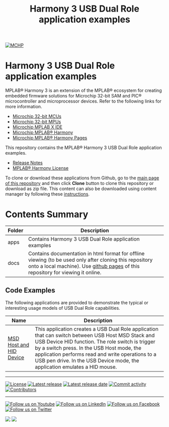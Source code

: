 ﻿---
title: Harmony 3 USB Dual Role application examples
nav_order: 1
has_children: true
has_toc: false
---
[![MCHP](https://www.microchip.com/ResourcePackages/Microchip/assets/dist/images/logo.png)](https://www.microchip.com)

# Harmony 3 USB Dual Role application examples

MPLAB® Harmony 3 is an extension of the MPLAB® ecosystem for creating embedded firmware solutions for Microchip 32-bit SAM and PIC® microcontroller and microprocessor devices.  Refer to the following links for more information.

- [Microchip 32-bit MCUs](https://www.microchip.com/design-centers/32-bit)
- [Microchip 32-bit MPUs](https://www.microchip.com/design-centers/32-bit-mpus)
- [Microchip MPLAB X IDE](https://www.microchip.com/mplab/mplab-x-ide)
- [Microchip MPLAB® Harmony](https://www.microchip.com/mplab/mplab-harmony)
- [Microchip MPLAB® Harmony Pages](https://microchip-mplab-harmony.github.io/)

This repository contains the MPLAB® Harmony 3 USB Dual Role application examples. 

- [Release Notes](release_notes.md)
- [MPLAB® Harmony License](mplab_harmony_license.md)

To clone or download these applications from Github, go to the [main page of this repository](https://github.com/Microchip-MPLAB-Harmony/usb_apps_dual_role) and then click **Clone** button to clone this repository or download as zip file.
This content can also be downloaded using content manager by following these [instructions](https://github.com/Microchip-MPLAB-Harmony/contentmanager/wiki).

# Contents Summary

| Folder     | Description                                               |
| ---        | ---                                                       |
| apps       | Contains Harmony 3 USB Dual Role application examples |
| docs       | Contains documentation in html format for offline viewing (to be used only after cloning this repository onto a local machine). Use [github pages](https://microchip-mplab-harmony.github.io/usb_apps_dual_role/) of this repository for viewing it online. |

## Code Examples

The following applications are provided to demonstrate the typical or interesting usage models of USB Dual Role capabilities.

| Name                      | Description            |
| ------------------------- | ---------------------- |
| [MSD Host and HID Device](apps/host_msd_device_hid/readme.md)   | This application creates a USB Dual Role application that can switch between USB Host MSD Stack and USB Device HID function. The role switch is trigger by a switch press. In the USB Host mode, the application performs read and write operations to a USB pen drive. In the USB Device mode, the application emulates a HID mouse. |

____

[![License](https://img.shields.io/badge/license-Harmony%20license-orange.svg)](https://github.com/Microchip-MPLAB-Harmony/usb_apps_dual_role/blob/master/mplab_harmony_license.md)
[![Latest release](https://img.shields.io/github/release/Microchip-MPLAB-Harmony/usb_apps_dual_role.svg)](https://github.com/Microchip-MPLAB-Harmony/usb_apps_dual_role/releases/latest)
[![Latest release date](https://img.shields.io/github/release-date/Microchip-MPLAB-Harmony/usb_apps_dual_role.svg)](https://github.com/Microchip-MPLAB-Harmony/usb_apps_dual_role/releases/latest)
[![Commit activity](https://img.shields.io/github/commit-activity/y/Microchip-MPLAB-Harmony/usb_apps_dual_role.svg)](https://github.com/Microchip-MPLAB-Harmony/usb_apps_dual_role/graphs/commit-activity)
[![Contributors](https://img.shields.io/github/contributors-anon/Microchip-MPLAB-Harmony/usb_apps_dual_role.svg)]()

____

[![Follow us on Youtube](https://img.shields.io/badge/Youtube-Follow%20us%20on%20Youtube-red.svg)](https://www.youtube.com/user/MicrochipTechnology)
[![Follow us on LinkedIn](https://img.shields.io/badge/LinkedIn-Follow%20us%20on%20LinkedIn-blue.svg)](https://www.linkedin.com/company/microchip-technology)
[![Follow us on Facebook](https://img.shields.io/badge/Facebook-Follow%20us%20on%20Facebook-blue.svg)](https://www.facebook.com/microchiptechnology/)
[![Follow us on Twitter](https://img.shields.io/twitter/follow/MicrochipTech.svg?style=social)](https://twitter.com/MicrochipTech)

[![](https://img.shields.io/github/stars/Microchip-MPLAB-Harmony/usb_apps_dual_role.svg?style=social)]()
[![](https://img.shields.io/github/watchers/Microchip-MPLAB-Harmony/usb_apps_dual_role.svg?style=social)]()


